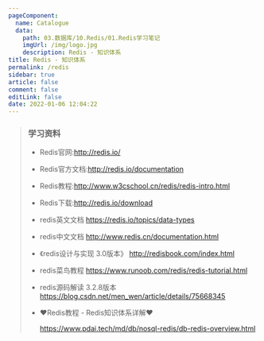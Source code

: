 ```yaml
---
pageComponent: 
  name: Catalogue
  data: 
    path: 03.数据库/10.Redis/01.Redis学习笔记
    imgUrl: /img/logo.jpg
    description: Redis - 知识体系
title: Redis - 知识体系
permalink: /redis
sidebar: true
article: false
comment: false
editLink: false
date: 2022-01-06 12:04:22
---
```




> ### 学习资料
>
> - Redis官网:http://redis.io/
>
> - Redis官方文档:http://redis.io/documentation
>
> - Redis教程:http://www.w3cschool.cn/redis/redis-intro.html
>
> - Redis下载:http://redis.io/download
>
> - redis英文文档 https://redis.io/topics/data-types
>
> - redis中文文档 http://www.redis.cn/documentation.html
>
> - 《redis设计与实现 3.0版本》 http://redisbook.com/index.html
>
> - redis菜鸟教程 https://www.runoob.com/redis/redis-tutorial.html
>
> - redis源码解读 3.2.8版本 https://blog.csdn.net/men_wen/article/details/75668345
>
> - ♥Redis教程 - Redis知识体系详解♥
>
>   <https://www.pdai.tech/md/db/nosql-redis/db-redis-overview.html>
>
> 
